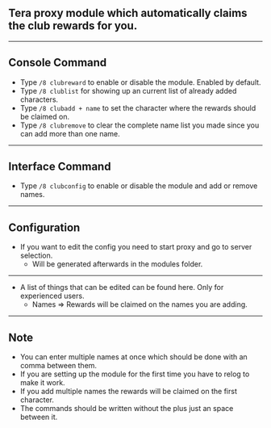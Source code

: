 ## Tera proxy module which automatically claims the club rewards for you.

---

## Console Command
- Type `/8 clubreward` to enable or disable the module. Enabled by default.
- Type `/8 clublist` for showing up an current list of already added characters.
- Type `/8 clubadd + name` to set the character where the rewards should be claimed on.
- Type `/8 clubremove` to clear the complete name list you made since you can add more than one name.

---

## Interface Command
- Type `/8 clubconfig` to enable or disable the module and add or remove names.

---

## Configuration
- If you want to edit the config you need to start proxy and go to server selection.
    - Will be generated afterwards in the modules folder.

---

- A list of things that can be edited can be found here. Only for experienced users.
	- Names => Rewards will be claimed on the names you are adding.

---

## Note
- You can enter multiple names at once which should be done with an comma between them.
- If you are setting up the module for the first time you have to relog to make it work.
- If you add multiple names the rewards will be claimed on the first character.
- The commands should be written without the plus just an space between it.
